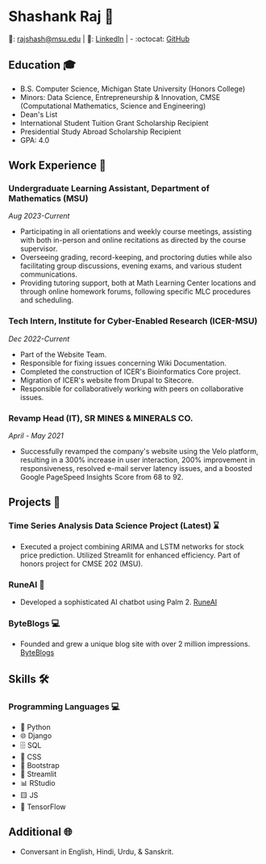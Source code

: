 # Shashank Raj 🌟

📧: rajshash@msu.edu | 🔗: [LinkedIn](linkedin.com/in/rshashank10) | - :octocat: [GitHub](https://github.com/shashoriginal)

## Education 🎓

- B.S. Computer Science, Michigan State University (Honors College)
- Minors: Data Science, Entrepreneurship & Innovation, CMSE (Computational Mathematics, Science and Engineering)
- Dean's List
- International Student Tuition Grant Scholarship Recipient
- Presidential Study Abroad Scholarship Recipient
- GPA: 4.0

## Work Experience 💼

### Undergraduate Learning Assistant, Department of Mathematics (MSU)
_Aug 2023-Current_
- Participating in all orientations and weekly course meetings, assisting with both in-person and online recitations as directed by the 
course supervisor. 
- Overseeing grading, record-keeping, and proctoring duties while also facilitating group discussions, evening exams, and various
student communications. 
- Providing tutoring support, both at Math Learning Center locations and through online homework forums, following specific MLC 
procedures and scheduling. 

### Tech Intern, Institute for Cyber-Enabled Research (ICER-MSU)
_Dec 2022-Current_
- Part of the Website Team. 
- Responsible for fixing issues concerning Wiki Documentation. 
- Completed the construction of ICER's Bioinformatics Core project. 
- Migration of ICER's website from Drupal to Sitecore. 
- Responsible for collaboratively working with peers on collaborative issues.

### Revamp Head (IT), SR MINES & MINERALS CO.
_April - May 2021_
- Successfully revamped the company's website using the Velo platform, resulting in a 300% increase in user interaction, 200% 
improvement in responsiveness, resolved e-mail server latency issues, and a boosted Google PageSpeed Insights Score from 68 to 92.

## Projects 🔨

### Time Series Analysis Data Science Project (Latest) ⌛
- Executed a project combining ARIMA and LSTM networks for stock price prediction. Utilized Streamlit for enhanced efficiency. Part of honors project for CMSE 202 (MSU).

### RuneAI 🤖
- Developed a sophisticated AI chatbot using Palm 2. [RuneAI](runeai.streamlit.app)

### ByteBlogs 💻
- Founded and grew a unique blog site with over 2 million impressions. [ByteBlogs](byteblogs.info)


## Skills 🛠️
### Programming Languages 💻
- 🐍 Python
- 🌐 Django
- 🗄️ SQL
- 🎨 CSS
- 🥾 Bootstrap
- 🧮 Streamlit
- 📊 RStudio
- 🟨 JS
- 🤖 TensorFlow
  
## Additional 🌐

- Conversant in English, Hindi, Urdu, & Sanskrit.
